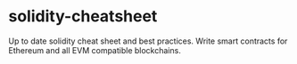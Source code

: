 # solidity-cheatsheet
Up to date solidity cheat sheet and best practices. Write smart contracts for Ethereum and all EVM compatible blockchains.
